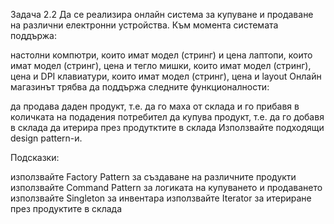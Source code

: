 Задача 2.2 Да се реализира онлайн система за купуване и продаване на различни електронни устройства. Към момента системата поддържа:

настолни компютри, които имат модел (стринг) и цена
лаптопи, които имат модел (стринг), цена и тегло
мишки, които имат модел (стринг), цена и DPI
клавиатури, които имат модел (стринг), цена и layout
Онлайн магазинът трябва да поддържа следните функционалности:

да продава даден продукт, т.е. да го маха от склада и го прибавя в количката на подадения потребител
да купува продукт, т.е. да го добавя в склада
да итерира през продутктите в склада
Използвайте подходящи design pattern-и.

Подсказки:

използвайте Factory Pattern за създаване на различните продукти
използвайте Command Pattern за логиката на купуването и продаването
използвайте Singleton за инвентара
използвайте Iterator за итериране през продуктите в склада
